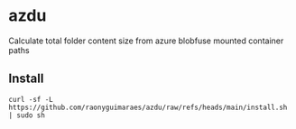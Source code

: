 # azdu
Calculate total folder content size from azure blobfuse mounted container paths
## Install
```
curl -sf -L https://github.com/raonyguimaraes/azdu/raw/refs/heads/main/install.sh | sudo sh
```
